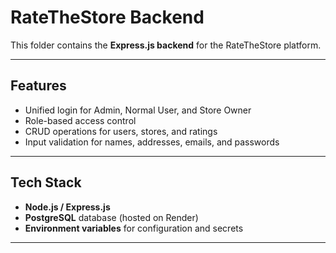# RateTheStore Backend

This folder contains the **Express.js backend** for the RateTheStore platform.

---

## Features

- Unified login for Admin, Normal User, and Store Owner  
- Role-based access control  
- CRUD operations for users, stores, and ratings  
- Input validation for names, addresses, emails, and passwords

---

## Tech Stack

- **Node.js / Express.js**  
- **PostgreSQL** database (hosted on Render)  
- **Environment variables** for configuration and secrets  

---

